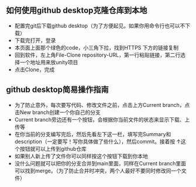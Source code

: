 ## 如何使用github desktop克隆仓库到本地
* 配置完git后下载github desktop（为了方便起见。如果你用命令行也可以不下载）
* 下载完打开，登录
* 本页面上面那个绿色的code，小三角下拉，找到HTTPS 下方的链接复制
* 回到软件，左上角File-Clone repository-URL，第一行粘贴链接，第二行选择一个地址用来放unity项目
* 点击Clone，完成

## github desktop简易操作指南
* 为了防止意外，每次要写代码、修改文件之前，点击上方Current branch，点击New branch创建一个你自己的分支
* Current branch旁边还有一个按钮，会根据你当前文件的状态来显示下载、上传等
* 在你当前的分支编写完后，然后先看左下这一栏，填写完Summary和description（一定要写！写你具体做了些什么），然后commit。接着按 ↑这个按钮就可以上传到github仓库
* 如果别人新上传了文件你可以同样按这个按钮下载到你本地
* 没什么问题就可以把你的分支合并到main里面，同样在Current branch里面可以找到merge。（为了防止合并时冲突，两个人最好不要同时修改同一个文件）
